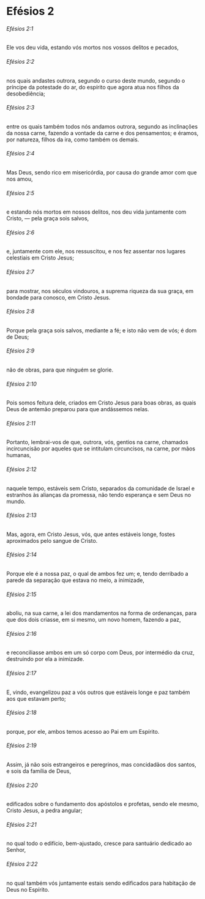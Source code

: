 # Efésios 2

###### Efésios 2:1

Ele vos deu vida, estando vós mortos nos vossos delitos e pecados,

###### Efésios 2:2

nos quais andastes outrora, segundo o curso deste mundo, segundo o príncipe da potestade do ar, do espírito que agora atua nos filhos da desobediência;

###### Efésios 2:3

entre os quais também todos nós andamos outrora, segundo as inclinações da nossa carne, fazendo a vontade da carne e dos pensamentos; e éramos, por natureza, filhos da ira, como também os demais.

###### Efésios 2:4

Mas Deus, sendo rico em misericórdia, por causa do grande amor com que nos amou,

###### Efésios 2:5

e estando nós mortos em nossos delitos, nos deu vida juntamente com Cristo, — pela graça sois salvos,

###### Efésios 2:6

e, juntamente com ele, nos ressuscitou, e nos fez assentar nos lugares celestiais em Cristo Jesus;

###### Efésios 2:7

para mostrar, nos séculos vindouros, a suprema riqueza da sua graça, em bondade para conosco, em Cristo Jesus.

###### Efésios 2:8

Porque pela graça sois salvos, mediante a fé; e isto não vem de vós; é dom de Deus;

###### Efésios 2:9

não de obras, para que ninguém se glorie.

###### Efésios 2:10

Pois somos feitura dele, criados em Cristo Jesus para boas obras, as quais Deus de antemão preparou para que andássemos nelas.

###### Efésios 2:11

Portanto, lembrai-vos de que, outrora, vós, gentios na carne, chamados incircuncisão por aqueles que se intitulam circuncisos, na carne, por mãos humanas,

###### Efésios 2:12

naquele tempo, estáveis sem Cristo, separados da comunidade de Israel e estranhos às alianças da promessa, não tendo esperança e sem Deus no mundo.

###### Efésios 2:13

Mas, agora, em Cristo Jesus, vós, que antes estáveis longe, fostes aproximados pelo sangue de Cristo.

###### Efésios 2:14

Porque ele é a nossa paz, o qual de ambos fez um; e, tendo derribado a parede da separação que estava no meio, a inimizade,

###### Efésios 2:15

aboliu, na sua carne, a lei dos mandamentos na forma de ordenanças, para que dos dois criasse, em si mesmo, um novo homem, fazendo a paz,

###### Efésios 2:16

e reconciliasse ambos em um só corpo com Deus, por intermédio da cruz, destruindo por ela a inimizade.

###### Efésios 2:17

E, vindo, evangelizou paz a vós outros que estáveis longe e paz também aos que estavam perto;

###### Efésios 2:18

porque, por ele, ambos temos acesso ao Pai em um Espírito.

###### Efésios 2:19

Assim, já não sois estrangeiros e peregrinos, mas concidadãos dos santos, e sois da família de Deus,

###### Efésios 2:20

edificados sobre o fundamento dos apóstolos e profetas, sendo ele mesmo, Cristo Jesus, a pedra angular;

###### Efésios 2:21

no qual todo o edifício, bem-ajustado, cresce para santuário dedicado ao Senhor,

###### Efésios 2:22

no qual também vós juntamente estais sendo edificados para habitação de Deus no Espírito.

